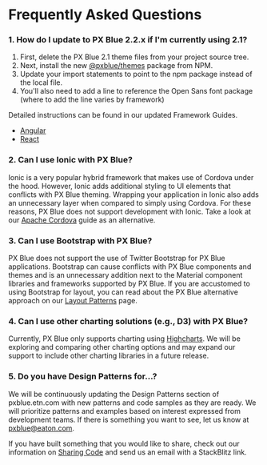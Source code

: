 # Frequently Asked Questions

### 1. How do I update to PX Blue 2.2.x if I'm currently using 2.1?
1. First, delete the PX Blue 2.1 theme files from your project source tree.
2. Next, install the new [@pxblue/themes](https://www.npmjs.com/package/@pxblue/themes) package from NPM.
3. Update your import statements to point to the npm package instead of the local file.
4. You'll also need to add a line to reference the Open Sans font package (where to add the line varies by framework)

Detailed instructions can be found in our updated Framework Guides. 
* [Angular](/frameworks-web/angular)
* [React](/frameworks-web/react)

### 2. Can I use Ionic with PX Blue?
Ionic is a very popular hybrid framework that makes use of Cordova under the hood. However, Ionic adds additional styling to UI elements that conflicts with PX Blue theming. Wrapping your application in Ionic also adds an unnecessary layer when compared to simply using Cordova. For these reasons, PX Blue does not support development with Ionic. Take a look at our [Apache Cordova](/framework-mobile/cordova) guide as an alternative.

### 3. Can I use Bootstrap with PX Blue?
PX Blue does not support the use of Twitter Bootstrap for PX Blue applications. Bootstrap can cause conflicts with PX Blue components and themes and is an unnecessary addition next to the Material component libraries and frameworks supported by PX Blue. If you are accustomed to using Bootstrap for layout, you can read about the PX Blue alternative approach on our [Layout Patterns](/patterns/layout) page.

### 4. Can I use other charting solutions (e.g., D3) with PX Blue?
Currently, PX Blue only supports charting using [Highcharts](http://www.highcharts.com). We will be exploring and comparing other charting options and may expand our support to include other charting libraries in a future release.

### 5. Do you have Design Patterns for...?
We will be continuously updating the Design Patterns section of pxblue.etn.com with new patterns and code samples as they are ready. We will prioritize patterns and examples based on interest expressed from development teams. If there is something you want to see, let us know at <a href="mailto:pxblue@eaton.com">pxblue@eaton.com</a>. 

If you have built something that you would like to share, check out our information on [Sharing Code](/community/sharing) and send us an email with a StackBlitz link.
